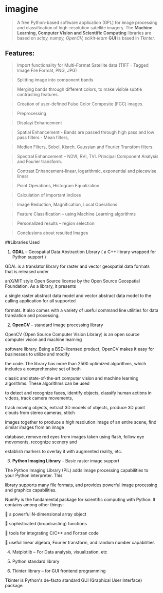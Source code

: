 imagine
=======

> A free Python-based software application (GPL) for image processing and classification of high-resolution satellite imagery. The **Machine Learning, Computer Vision and Scientific Computing** libraries are based on *scipy, numpy, OpenCV, scikit-learn* **GUI** is based in *Tkinter*.

## Features:

> Import functionality for Multi-Format Satellite data (TIFF - Tagged Image File Format, PNG, JPG)

> Splitting image into component bands

> Merging bands through different colors, to make visible subtle contrasting features.

> Creation of user-defined False Color Composite (FCC) images.

> Preprocessing

> Display/ Enhancement

> Spatial Enhancement - Bands are passed through high pass and low pass filters - Mean filters, 

> Median Filters, Sobel, Kisrch, Gaussian and Fourier Transfom filters.

> Spectral Enhancement – NDVI, RVI, TVI. Principal Component Analysis and Fourier 
transform.

> Contrast Enhancement-linear, logarithmic, exponential and piecewise linear 

> Point Operations, Histogram Equalization

> Calculation of important indices 

> Image Reduction, Magnification, Local Operations

> Feature Classification – using Machine Learning algorithms

> Personalized results – region selection

> Conclusions about resulted Images


##Libraries Used

1. **GDAL** – Geospatial Data Abstraction Library ( a C++ library wrapped for Python support )

GDAL is a translator library for raster and vector geospatial data formats that is released under 

anX/MIT style Open Source license by the Open Source Geospatial Foundation. As a library, it presents 

a single raster abstract data model and vector abstract data model to the calling application for all supported 

formats. It also comes with a variety of useful command line utilities for data translation and processing.

2. **OpenCV** – standard Image processing library

OpenCV (Open Source Computer Vision Library) is an open source computer vision and machine learning 

software library. Being a BSD-licensed product, OpenCV makes it easy for businesses to utilize and modify 

the code. The library has more than 2500 optimized algorithms, which includes a comprehensive set of both 

classic and state-of-the-art computer vision and machine learning algorithms. These algorithms can be used 

to detect and recognize faces, identify objects, classify human actions in videos, track camera movements, 

track moving objects, extract 3D models of objects, produce 3D point clouds from stereo cameras, stitch 

images together to produce a high resolution image of an entire scene, find similar images from an image 

database, remove red eyes from images taken using flash, follow eye movements, recognize scenery and 

establish markers to overlay it with augmented reality, etc.

3. **Python Imaging Library** – Basic raster image support

The Python Imaging Library (PIL) adds image processing capabilities to your Python interpreter. This 

library supports many file formats, and provides powerful image processing and graphics capabilities.

NumPy is the fundamental package for scientific computing with Python. It contains among other things:

 a powerful N-dimensional array object

 sophisticated (broadcasting) functions

 tools for integrating C/C++ and Fortran code

 useful linear algebra, Fourier transform, and random number capabilities

4. Matplotlib – For Data analysis, visualization, etc

5. Python standard library

6. Tkinter library – for GUI frontend programming

Tkinter is Python's de-facto standard GUI (Graphical User Interface) package.

